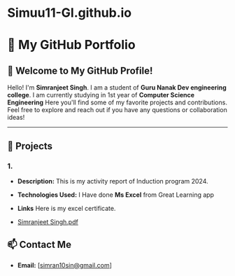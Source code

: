 # Simuu11-GI.github.io
 
# 📂 My GitHub Portfolio 

## 👋 Welcome to My GitHub Profile!

Hello! I'm __Simranjeet Singh__. I am a student of __Guru Nanak Dev engineering college__. I am currently studying in 1st year of __Computer Science Engineering__ Here you'll find some of my favorite projects and contributions. Feel free to explore and reach out if you have any questions or collaboration ideas!

---

## 🚀 Projects

### 1.
- **Description:** This is my activity report of Induction program 2024.

- **Technologies Used:** I Have done __Ms Excel__ from Great Learning app
- **Links** Here is my excel certificate.
- [Simranjeet Singh.pdf](https://github.com/user-attachments/files/16394657/Simranjeet.Singh.pdf)

## 📫 Contact Me

- **Email:** [simran10sin@gmail.com]

